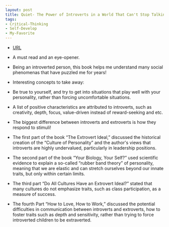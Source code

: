 ```yaml
---
layout: post
title: Quiet- The Power of Introverts in a World That Can't Stop Talking
tags:
- Critical-Thinking
- Self-Develop
- My-Favorite
---
```



- [URL](https://www.goodreads.com/book/show/8520610-quiet)

- A must read and an eye-opener.
- Being an introverted person, this book helps me understand many social phenomenas that have puzzled me for years!


- Interesting concepts to take away:

+ Be true to yourself, and try to get into situations that play well with your personality, rather than forcing uncomfortable situations.
+ A list of positive characteristics are attributed to introverts, such as creativity, depth, focus, value-driven instead of reward-seeking and etc.
+ The biggest difference between introverts and extroverts is how they respond to stimuli!

+ The first part of the book “The Extrovert Ideal,” discussed the historical creation of the “Culture of Personality” and the author's views that introverts are highly undervalued, particularly in leadership positions.

+ The second part of the book “Your Biology, Your Self?” used scientific evidence to explain a so-called “rubber band theory” of personality, meaning that we are elastic and can stretch ourselves beyond our innate traits, but only within certain limits.

+ The third part “Do All Cultures Have an Extrovert Ideal?” stated that many cultures do not emphasize traits, such as class participation, as a measure of success.

+ The fourth Part “How to Love, How to Work,” discussed the potential difficulties in communication between introverts and extroverts,  how to foster traits such as depth and sensitivity, rather than trying to force introverted children to be extraverted.
